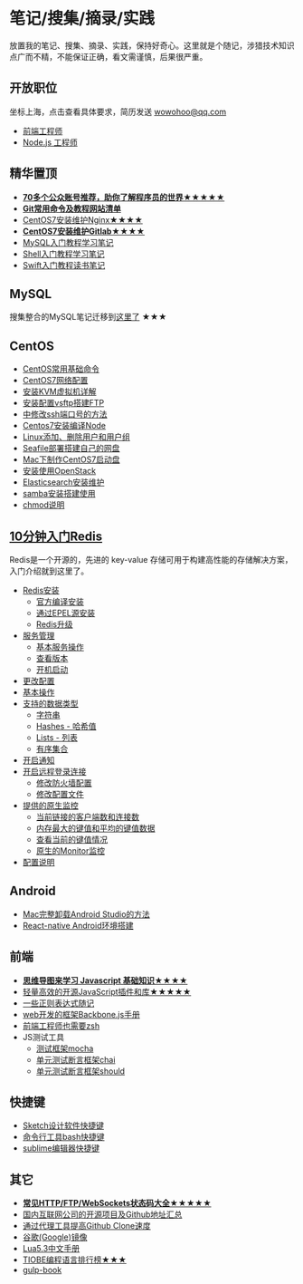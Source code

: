 # 笔记/搜集/摘录/实践

放置我的笔记、搜集、摘录、实践，保持好奇心。这里就是个随记，涉猎技术知识点广而不精，不能保证正确，看文需谨慎，后果很严重。

## 开放职位 

坐标上海，点击查看具体要求，简历发送 [wowohoo@qq.com](mailto:wowohoo@qq.com)

  - [前端工程师](Job-Descriptions/frontend-engineer.md#前端工程师)
  - [Node.js 工程师](Job-Descriptions/node-engineer.md#nodejs开发工程师)

## 精华置顶

- **[70多个公众账号推荐，助你了解程序员的世界★★★★★](other/公众账号推荐.md)**
- **[Git常用命令及教程网站清单](other/Git%E5%B8%B8%E7%94%A8%E5%91%BD%E4%BB%A4%E6%B8%85%E5%8D%95.md)**
- [CentOS7安装维护Nginx★★★★](CentOS/CentOS7安装维护Nginx.md)
- **[CentOS7安装维护Gitlab★★★★](CentOS/CentOS7安装维护Gitlab.md)**
- [MySQL入门教程学习笔记](https://github.com/jaywcjlove/mysql-tutorial)
- [Shell入门教程学习笔记](https://github.com/jaywcjlove/shell-tutorial)
- [Swift入门教程读书笔记](https://github.com/jaywcjlove/swift-tutorial)

## MySQL

搜集整合的MySQL笔记迁移到[这里了](https://github.com/jaywcjlove/mysql-tutorial) ★★★

## CentOS 

- [CentOS常用基础命令](CentOS/CentOS.md)
- [CentOS7网络配置](CentOS/CentOS7网络配置.md)
- [安装KVM虚拟机详解](CentOS/CentOS7安装KVM虚拟机详解.md)
- [安装配置vsftp搭建FTP](CentOS/CentOS7安装配置vsftp搭建FTP.md)
- [中修改ssh端口号的方法](CentOS/CentOS7中修改ssh端口号的方法.md)
- [Centos7安装编译Node](CentOS/Centos7安装编译Node.md)
- [Linux添加、删除用户和用户组](CentOS/Linux添加、删除用户和用户组.md)
- [Seafile部署搭建自己的网盘](CentOS/部署Seafile搭建自己的网盘.md)
- [Mac下制作CentOS7启动盘](CentOS/Mac下制作CentOS7启动盘.md)
- [安装使用OpenStack](CentOS/CentOS7安装openstack.md)
- [Elasticsearch安装维护](CentOS/elasticsearch安装维护.md)
- [samba安装搭建使用](CentOS/samba.md)
- [chmod说明](CentOS/chmod.md)

## [10分钟入门Redis](Redis/README.md)

Redis是一个开源的，先进的 key-value 存储可用于构建高性能的存储解决方案，入门介绍就到这里了。

- [Redis安装](Redis/README.md#redis安装)
  - [官方编译安装](Redis/README.md#官方编译安装)
  - [通过EPEL源安装](Redis/README.md#通过epel源安装)
  - [Redis升级](Redis/README.md#redis升级)
- [服务管理](Redis/README.md#服务管理)
  - [基本服务操作](Redis/README.md#基本服务操作)
  - [查看版本](Redis/README.md#查看版本)
  - [开机启动](Redis/README.md#开机启动)
- [更改配置](Redis/README.md#更改配置)
- [基本操作](Redis/README.md#基本操作)
- [支持的数据类型](Redis/README.md#支持的数据类型)
  - [字符串](Redis/README.md#字符串)
  - [Hashes - 哈希值](Redis/README.md#hashes---哈希值)
  - [Lists - 列表](Redis/README.md#lists---列表)
  - [有序集合](Redis/README.md#有序集合)
- [开启通知](Redis/README.md#开启通知)
- [开启远程登录连接](Redis/README.md#开启远程登录连接)
  - [修改防火墙配置](Redis/README.md#修改防火墙配置)
  - [修改配置文件](Redis/README.md#修改配置文件)
- [提供的原生监控](Redis/README.md#提供的原生监控)
  - [当前链接的客户端数和连接数](Redis/README.md#当前链接的客户端数和连接数)
  - [内存最大的键值和平均的键值数据](Redis/README.md#内存最大的键值和平均的键值数据)
  - [查看当前的键值情况](Redis/README.md#查看当前的键值情况)
  - [原生的Monitor监控](Redis/README.md#原生的monitor监控)
- [配置说明](Redis/README.md#配置说明)

## Android

- [Mac完整卸载Android Studio的方法](Android/Mac%E5%AE%8C%E6%95%B4%E5%8D%B8%E8%BD%BDAndroid%20Studio%E7%9A%84%E6%96%B9%E6%B3%95.md)
- [React-native Android环境搭建](Android/React-native%20Android%E7%8E%AF%E5%A2%83%E6%90%AD%E5%BB%BA.md)

## 前端

- **[思维导图来学习 Javascript 基础知识★★★★](Javascript/)**
- [轻量高效的开源JavaScript插件和库★★★★★](Javascript/轻量高效的开源JavaScript插件和库.md)
- [一些正则表达式随记](Javascript/一些正则表达式随记.md)
- [web开发的框架Backbone.js手册](http://jaywcjlove.github.io/handbook/index.html)
- [前端工程师也需要zsh](http://mp.weixin.qq.com/s?__biz=MzAwNzgxMjYzMA==&mid=401433562&idx=1&sn=1ca074b0629463f37a777a2b96aa98af)
- JS测试工具
    - [测试框架mocha](http://jaywcjlove.github.io/handbook/html/%E6%B5%8B%E8%AF%95%E5%B7%A5%E5%85%B7/mocha.html)
    - [单元测试断言框架chai](http://jaywcjlove.github.io/handbook/html/%E6%B5%8B%E8%AF%95%E5%B7%A5%E5%85%B7/chai.html)
    - [单元测试断言框架should](http://jaywcjlove.github.io/handbook/html/%E6%B5%8B%E8%AF%95%E5%B7%A5%E5%85%B7/should.html)

## 快捷键

- [Sketch设计软件快捷键](http://jaywcjlove.github.io/handbook/html/Shortcuts/Sketch.html)
- [命令行工具bash快捷键](http://jaywcjlove.github.io/handbook/html/Shortcuts/bash.html)
- [sublime编辑器快捷键](http://jaywcjlove.github.io/handbook/html/Shortcuts/sublime.html)

## 其它

- **[常见HTTP/FTP/WebSockets状态码大全★★★★★](other/HTTP-Status-codes.md)**
- [国内互联网公司的开源项目及Github地址汇总](other/Github-Oraganizations.md)
- [通过代理工具提高Github Clone速度](other/通过代理工具提高Github%20Clone速度.md)
- [谷歌(Google)镜像](other/谷歌(Google)镜像.md)
- [Lua5.3中文手册](other/Lua5.3.md)
- [TIOBE编程语言排行榜★★★](http://www.tiobe.com/tiobe-index/)
- [gulp-book](http://jaywcjlove.github.io/handbook/html/gulp-book.html)
